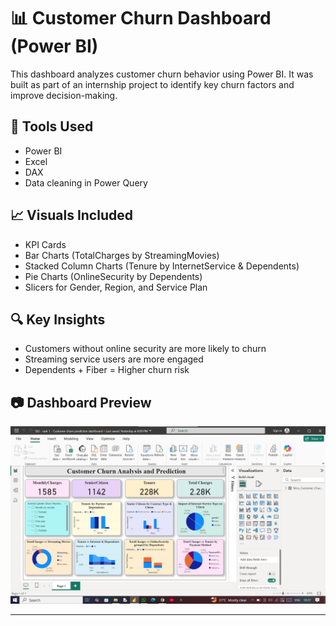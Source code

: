 # 📊 Customer Churn Dashboard (Power BI)

This dashboard analyzes customer churn behavior using Power BI. It was built as part of an internship project to identify key churn factors and improve decision-making.

## 🔧 Tools Used
- Power BI
- Excel
- DAX
- Data cleaning in Power Query

## 📈 Visuals Included
- KPI Cards
- Bar Charts (TotalCharges by StreamingMovies)
- Stacked Column Charts (Tenure by InternetService & Dependents)
- Pie Charts (OnlineSecurity by Dependents)
- Slicers for Gender, Region, and Service Plan

## 🔍 Key Insights
- Customers without online security are more likely to churn
- Streaming service users are more engaged
- Dependents + Fiber = Higher churn risk

## 📷 Dashboard Preview

![Customer Churn Dashboard](TASK1/Customer%20churn%20Analysis%20and%20predictions.png)


---


